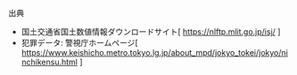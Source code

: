 出典
- 国土交通省国土数値情報ダウンロードサイト[ https://nlftp.mlit.go.jp/isj/ ]
- 犯罪データ: 警視庁ホームページ[ https://www.keishicho.metro.tokyo.lg.jp/about_mpd/jokyo_tokei/jokyo/ninchikensu.html ] 
